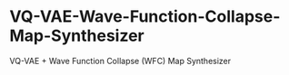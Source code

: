 # VQ-VAE-Wave-Function-Collapse-Map-Synthesizer
VQ-VAE + Wave Function Collapse (WFC) Map Synthesizer

